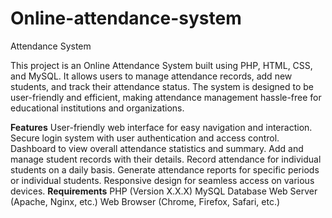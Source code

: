 # Online-attendance-system
Attendance System

This project is an Online Attendance System built using PHP, HTML, CSS, and MySQL. It allows users to manage attendance records, add new students, and track their attendance status. The system is designed to be user-friendly and efficient, making attendance management hassle-free for educational institutions and organizations.

**Features**
User-friendly web interface for easy navigation and interaction.
Secure login system with user authentication and access control.
Dashboard to view overall attendance statistics and summary.
Add and manage student records with their details.
Record attendance for individual students on a daily basis.
Generate attendance reports for specific periods or individual students.
Responsive design for seamless access on various devices.
**Requirements**
PHP (Version X.X.X)
MySQL Database
Web Server (Apache, Nginx, etc.)
Web Browser (Chrome, Firefox, Safari, etc.)
